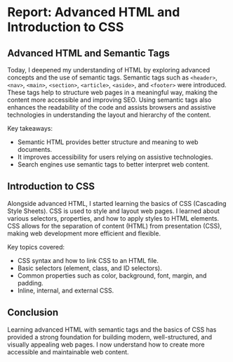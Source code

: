 
# Report: Advanced HTML and Introduction to CSS

## Advanced HTML and Semantic Tags

Today, I deepened my understanding of HTML by exploring advanced concepts and the use of semantic tags. Semantic tags such as `<header>`, `<nav>`, `<main>`, `<section>`, `<article>`, `<aside>`, and `<footer>` were introduced. These tags help to structure web pages in a meaningful way, making the content more accessible and improving SEO. Using semantic tags also enhances the readability of the code and assists browsers and assistive technologies in understanding the layout and hierarchy of the content.

Key takeaways:
- Semantic HTML provides better structure and meaning to web documents.
- It improves accessibility for users relying on assistive technologies.
- Search engines use semantic tags to better interpret web content.

## Introduction to CSS

Alongside advanced HTML, I started learning the basics of CSS (Cascading Style Sheets). CSS is used to style and layout web pages. I learned about various selectors, properties, and how to apply styles to HTML elements. CSS allows for the separation of content (HTML) from presentation (CSS), making web development more efficient and flexible.

Key topics covered:
- CSS syntax and how to link CSS to an HTML file.
- Basic selectors (element, class, and ID selectors).
- Common properties such as color, background, font, margin, and padding.
- Inline, internal, and external CSS.

## Conclusion

Learning advanced HTML with semantic tags and the basics of CSS has provided a strong foundation for building modern, well-structured, and visually appealing web pages. I now understand how to create more accessible and maintainable web content.
